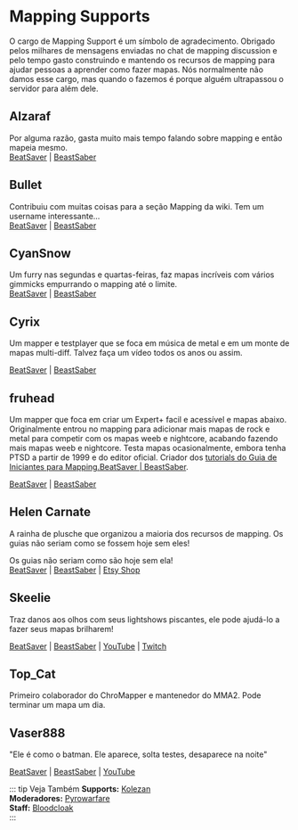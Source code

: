 # Mapping Supports
O cargo de Mapping Support é um símbolo de agradecimento. Obrigado pelos milhares de mensagens enviadas no chat de mapping discussion e pelo tempo gasto construindo e mantendo os recursos de mapping para ajudar pessoas a aprender como fazer mapas. Nós normalmente não damos esse cargo, mas quando o fazemos é porque alguém ultrapassou o servidor para além dele.

## Alzaraf
Por alguma razão, gasta muito mais tempo falando sobre mapping e então mapeia mesmo.  
[BeatSaver](https://beatsaver.com/uploader/5cff0b7798cc5a672c855ce3) | [BeastSaber](https://bsaber.com/members/alzaraf/)

## Bullet
Contribuiu com muitas coisas para a seção Mapping da wiki. Tem um username interessante...  
[BeatSaver](https://beatsaver.com/uploader/5e84a9933f476a000645dd88) | [BeastSaber](https://bsaber.com/members/xace1337manx/)

## CyanSnow
Um furry nas segundas e quartas-feiras, faz mapas incríveis com vários gimmicks empurrando o mapping até o limite.  
[BeatSaver](https://beatsaver.com/uploader/5cff0b7698cc5a672c8543ac) | [BeastSaber](https://bsaber.com/members/cyansnow/)

## Cyrix
Um mapper e testplayer que se foca em música de metal e em um monte de mapas multi-diff. Talvez faça um vídeo todos os anos ou assim.

[BeatSaver](https://beatsaver.com/uploader/5eb6eb9a7abb000006c85add) | [BeastSaber](https://bsaber.com/members/cyrix/)

## fruhead
Um mapper que foca em criar um Expert+ facil e acessível e mapas abaixo. Originalmente entrou no mapping para adicionar mais mapas de rock e metal para competir com os mapas weeb e nightcore, acabando fazendo mais mapas weeb e nightcore. Testa mapas ocasionalmente, embora tenha PTSD a partir de 1999 e do editor oficial. Criador dos [tutorials do Guia de Iniciantes para Mapping.BeatSaver | BeastSaber](https://www.youtube.com/playlist?list=PL5F3WJ0s0nscdpqiWlOpM_4tJcF-CnWbm).

[BeatSaver](https://beatsaver.com/uploader/5cff0b7598cc5a672c852683) | [BeastSaber](https://bsaber.com/members/fruhead/)

## Helen Carnate
A rainha de plusche que organizou a maioria dos recursos de mapping. Os guias não seriam como se fossem hoje sem eles!

Os guias não seriam como são hoje sem ela!  
[BeatSaver](https://beatsaver.com/uploader/5cff0b7798cc5a672c8553d2) | [BeastSaber](https://bsaber.com/members/helencarnate/) | [Etsy Shop](https://www.etsy.com/shop/HelenCarnateDesigns)

## Skeelie
Traz danos aos olhos com seus lightshows piscantes, ele pode ajudá-lo a fazer seus mapas brilharem!

[BeatSaver](https://beatsaver.com/uploader/5cff0b7698cc5a672c85507f) | [BeastSaber](https://bsaber.com/members/skeelie/) | [YouTube](https://www.youtube.com/user/xSkeelie) | [Twitch](https://www.twitch.tv/skeelie)

## Top_Cat
Primeiro colaborador do ChroMapper e mantenedor do MMA2. Pode terminar um mapa um dia.

## Vaser888
"Ele é como o batman. Ele aparece, solta testes, desaparece na noite"

[BeatSaver](https://beatsaver.com/uploader/5f63fb45103cbc00068ee060) | [BeastSaber](https://bsaber.com/members/vaser888/) | [YouTube](https://www.youtube.com/c/vaser888)

::: tip Veja Também **Supports:** [Kolezan](./supports.md#kolezan)  
**Moderadores:** [Pyrowarfare](./moderators.md#pyrowarfare-retired)  
**Staff:** [Bloodcloak](./staff.md#bloodcloak)  
:::
